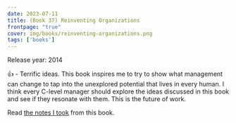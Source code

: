 ```yaml
---
date: 2023-07-11
title: (Book 37) Reinventing Organizations
frontpage: "true"
cover: img/books/reinventing-organizations.png
tags: ['books']
---
```


Release year: 2014

👍 - Terrific ideas. This book inspires me to try to show what management can change to tap into the unexplored potential that lives in every human. I think every C-level manager should explore the ideas discussed in this book and see if they resonate with them. This is the future of work.

Read [the notes I took](/books/reinventing-organizations.pdf) from this book.
